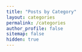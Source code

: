 ```yaml
---
title: "Posts by Category"
layout: categories
permalink: /categories
author_profile: false
sitemap: false
hidden: true
---
```

